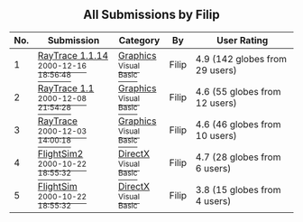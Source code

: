 ﻿<div align="center">

## All Submissions by Filip

</div>

No.  | Submission | Category | By   | User Rating
---- | ---------- | -------- | ---- | -----------
1 | [RayTrace 1\.1\.14<br /><sup>2000-12-16 18:56:48</sup>](https://github.com/Planet-Source-Code/filip-raytrace-1-1-14__1-13637) | [Graphics<br /><sup>Visual Basic</sup>](../ByCategory/graphics__1-46.md) | Filip | 4.9 (142 globes from 29 users)
2 | [RayTrace 1\.1<br /><sup>2000-12-08 21:54:28</sup>](https://github.com/Planet-Source-Code/filip-raytrace-1-1__1-13452) | [Graphics<br /><sup>Visual Basic</sup>](../ByCategory/graphics__1-46.md) | Filip | 4.6 (55 globes from 12 users)
3 | [RayTrace<br /><sup>2000-12-03 14:00:18</sup>](https://github.com/Planet-Source-Code/filip-raytrace__1-13285) | [Graphics<br /><sup>Visual Basic</sup>](../ByCategory/graphics__1-46.md) | Filip | 4.6 (46 globes from 10 users)
4 | [FlightSim2<br /><sup>2000-10-22 18:55:32</sup>](https://github.com/Planet-Source-Code/filip-flightsim2__1-12227) | [DirectX<br /><sup>Visual Basic</sup>](../ByCategory/directx__1-44.md) | Filip | 4.7 (28 globes from 6 users)
5 | [FlightSim<br /><sup>2000-10-22 18:55:32</sup>](https://github.com/Planet-Source-Code/filip-flightsim__1-12226) | [DirectX<br /><sup>Visual Basic</sup>](../ByCategory/directx__1-44.md) | Filip | 3.8 (15 globes from 4 users)
